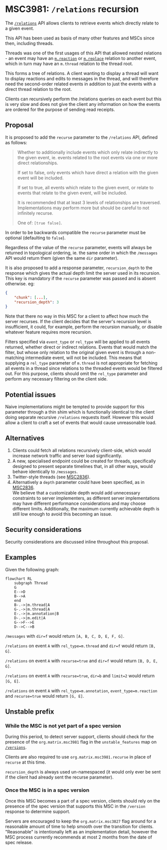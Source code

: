 # MSC3981: `/relations` recursion

The [`/relations`] API allows clients to retrieve events which directly relate
to a given event.

This API has been used as basis of many other features and MSCs since then, 
including threads.

Threads was one of the first usages of this API that allowed nested relations -
an event may have an [`m.reaction`] or [`m.replace`] relation to another event, 
which in turn may have an `m.thread` relation to the thread root.

This forms a tree of relations. A client wanting to display a thread will want
to display reactions and edits to messages in the thread, and will therefore need
the second-order related events in addition to just the events with a direct thread
relation to the root.

Clients can recursively perform the /relations queries on each event but this is
very slow and does not give the client any information on how the events are ordered
for the purpose of sending read receipts.

## Proposal

It is proposed to add the `recurse` parameter to the `/relations` API, defined
as follows:

> Whether to additionally include events which only relate indirectly to the
> given event,
> ie. events related to the root events via one or more direct relationships.
> 
> If set to false, only events which have direct a relation with the given 
> event will be included.
> 
> If set to true, all events which relate to the given event, or relate to 
> events that relate to the given event, will be included.
>
> It is recommended that at least 3 levels of relationships are traversed. 
> Implementations may perform more but should be careful to not infinitely recurse.
>
> One of: `[true false]`.

In order to be backwards compatible the `recurse` parameter must be
optional (defaulting to `false`).

Regardless of the value of the `recurse` parameter, events will always be 
returned in topological ordering, ie. the same order in which the `/messages` API
would return them (given the same `dir` parameter).

It is also proposed to add a response parameter, `recursion_depth` to the response
which gives the actual depth limit the server used in its recursion. This key is mandatory if
the `recurse` parameter was passed and is absent otherwise. eg:

```json
{
    "chunk": [...],
    "recursion_depth": 3
}
```

Note that there no way in this MSC for a client to affect how much the server recurses.
If the client decides that the server's recursion level is insufficient, it could, for example,
perform the recursion manually, or disable whatever feature requires more recursion.

Filters specified via `event_type` or `rel_type` will be applied to all events
returned, whether direct or indirect relations. Events that would match the filter,
but whose only relation to the original given event is through a non-matching
intermediate event, will not be included. This means that supplying a `rel_type`
parameter of `m.thread` is not appropriate for fetching all events in a thread since
relations to the threaded events would be filtered out. For this purpose, clients should
omit the `rel_type` parameter and perform any necessary filtering on the client side.

## Potential issues

Naive implementations might be tempted to provide support for this parameter
through a thin shim which is functionally identical to the client doing 
separate recursive `/relations` requests itself. However this would allow a
client to craft a set of events that would cause unreasonable load.

## Alternatives

1. Clients could fetch all relations recursively client-side, which would 
   increase network traffic and server load significantly.
2. A new, specialised endpoint could be created for threads, specifically 
   designed to present separate timelines that, in all other ways, would
   behave identically to `/messages`.
3. Twitter-style threads (see [MSC2836]).
4. Alternatively a `depth` parameter could have been specified, as in [MSC2836].  
   We believe that a customizable depth would add unnecessary constraints to 
   server implementers, as different server implementations may have different
   performance considerations and may choose different limits. Additionally,
   the maximum currently achievable depth is still low enough to avoid this
   becoming an issue.

## Security considerations

Security considerations are discussed inline throughout this proposal.

## Examples

Given the following graph:

```mermaid
flowchart RL
    subgraph Thread
    G
    E-->D
    B-->A
    end
    B-.->|m.thread|A
    G-.->|m.thread|A
    E-.->|m.annotation|B
    D-.->|m.edit|A
    G-->F-->E
    D-->C-->B
```

`/messages` with `dir=f` would 
return `[A, B, C, D, E, F, G]`.

`/relations` on event `A` with `rel_type=m.thread` and `dir=f` would 
return `[B, G]`. 

`/relations` on event `A` with `recurse=true` and `dir=f` would 
return `[B, D, E, G]`.

`/relations` on event `A` with `recurse=true`, `dir=b` and `limit=2` would
return `[G, E]`.

`/relations` on event `A` with `rel_type=m.annotation`, 
`event_type=m.reaction` and `recurse=true` would return `[G, E]`.

## Unstable prefix

### While the MSC is not yet part of a spec version

During this period, to detect server support, clients should check for the
presence of the `org.matrix.msc3981` flag in the `unstable_features` map
on [`/versions`](https://spec.matrix.org/v1.7/client-server-api/#get_matrixclientversions).

Clients are also required to use `org.matrix.msc3981.recurse` in place
of `recurse` at this time.

`recursion_depth` is always used un-namespaced (it would only ever be sent
if the client had already sent the recurse parameter).

### Once the MSC is in a spec version

Once this MSC becomes a part of a spec version, clients should rely on the
presence of the spec version that supports this MSC in the `/version` response
to determine support.

Servers are encouraged to keep the `org.matrix.msc3827` flag around for a 
reasonable amount of time to help smooth over the transition for clients.  
"Reasonable" is intentionally left as an implementation detail, however the MSC
process currently recommends at most 2 months from the date of spec release.

[MSC2836]: https://github.com/matrix-org/matrix-spec-proposals/pull/2836
[MSC3771]: https://github.com/matrix-org/matrix-spec-proposals/pull/3771
[`/relations`]: https://spec.matrix.org/v1.6/client-server-api/#get_matrixclientv1roomsroomidrelationseventid
[`m.reaction`]: https://github.com/matrix-org/matrix-spec-proposals/pull/2677
[`m.replace`]: https://spec.matrix.org/v1.6/client-server-api/#event-replacements
